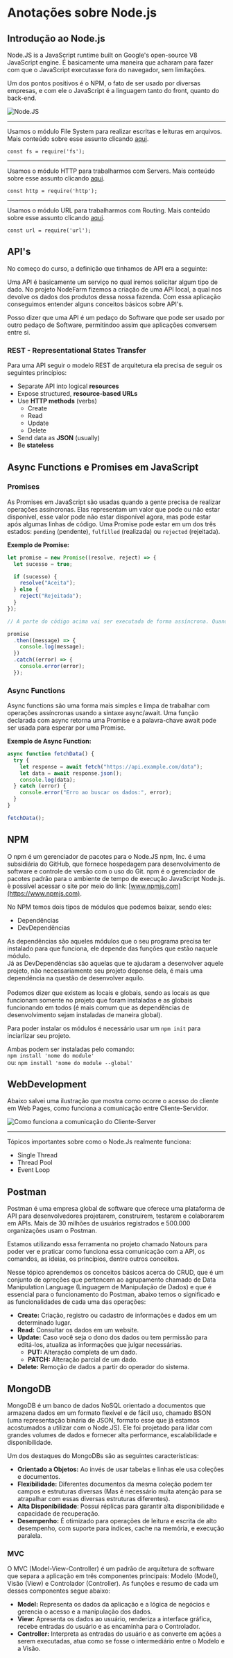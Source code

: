 # Anotações sobre Node.js

## Introdução ao Node.js

Node.JS is a JavaScript runtime built on Google's open-source V8 JavaScript engine. É basicamente uma maneira que acharam para fazer com que o JavaScript executasse fora do navegador, sem limitações.

Um dos pontos positivos é o NPM, o fato de ser usado por diversas empresas, e com ele o JavaScript é a linguagem tanto do front, quanto do back-end.

![Node.JS](Imagens/NodePros.png)

---

Usamos o módulo File System para realizar escritas e leituras em arquivos. Mais conteúdo sobre esse assunto clicando [aqui](https://www.w3schools.com/nodejs/nodejs_filesystem.asp "File System Module").

```
const fs = require('fs');
```

---

Usamos o módulo HTTP para trabalharmos com Servers. Mais conteúdo sobre esse assunto clicando [aqui](https://www.w3schools.com/nodejs/nodejs_http.asp "HTTP Module").

```
const http = require('http');
```

---

Usamos o módulo URL para trabalharmos com Routing. Mais conteúdo sobre esse assunto clicando [aqui](https://www.w3schools.com/nodejs/nodejs_url.asp "URL Module").

```
const url = require('url');
```

## API's

No começo do curso, a definição que tinhamos de API era a seguinte:

Uma API é basicamente um serviço no qual iremos solicitar algum tipo de dado. No projeto NodeFarm fizemos a criação de uma API local, a qual nos devolve os dados dos produtos dessa nossa fazenda. Com essa aplicação conseguimos entender alguns conceitos básicos sobre API's.

Posso dizer que uma API é um pedaço do Software que pode ser usado por outro pedaço de Software, permitindoo assim que aplicações conversem entre si.

### REST - Representational States Transfer

Para uma API seguir o modelo REST de arquitetura ela precisa de seguir os seguintes princípios:

- Separate API into logical **resources**
- Expose structured, **resource-based URLs**
- Use **HTTP methods** (verbs)
  - Create
  - Read
  - Update
  - Delete
- Send data as **JSON** (usually)
- Be **stateless**

## Async Functions e Promises em JavaScript

### Promises

As Promises em JavaScript são usadas quando a gente precisa de realizar operações assíncronas. Elas representam um valor que pode ou não estar disponível, esse valor pode não estar disponível agora, mas pode estar após algumas linhas de código. Uma Promise pode estar em um dos três estados: `pending` (pendente), `fulfilled` (realizada) ou `rejected` (rejeitada).

**Exemplo de Promise:**

```javascript
let promise = new Promise((resolve, reject) => {
  let sucesso = true;

  if (sucesso) {
    resolve("Aceita");
  } else {
    reject("Rejeitada");
  }
});

// A parte do código acima vai ser executada de forma assíncrona. Quando precisarmos dessa Promise em um outro momento do código, a gente chama a função then, que nos trás o resultado (Parte que se encontra abaixo desse comentário).

promise
  .then((message) => {
    console.log(message);
  })
  .catch((error) => {
    console.error(error);
  });
```

### Async Functions

Async functions são uma forma mais simples e limpa de trabalhar com operações assíncronas usando a sintaxe async/await. Uma função declarada com async retorna uma Promise e a palavra-chave await pode ser usada para esperar por uma Promise.

**Exemplo de Async Function:**

```javascript
async function fetchData() {
  try {
    let response = await fetch("https://api.example.com/data");
    let data = await response.json();
    console.log(data);
  } catch (error) {
    console.error("Erro ao buscar os dados:", error);
  }
}

fetchData();
```

## NPM

O npm é um gerenciador de pacotes para o Node.JS npm, Inc. é uma subsidiária do GitHub, que fornece hospedagem para desenvolvimento de software e controle de versão com o uso do Git. npm é o gerenciador de pacotes padrão para o ambiente de tempo de execução JavaScript Node.js. è possível acessar o site por meio do link: [www.npmjs.com](https://www.npmjs.com).

No NPM temos dois tipos de módulos que podemos baixar, sendo eles:

- Dependências
- DevDependências

As dependências são aqueles módulos que o seu programa precisa ter instalado para que funciona, ele depende das funções que estão naquele módulo.
\
Já as DevDependências são aquelas que te ajudaram a desenvolver aquele projeto, não necessariamente seu projeto depense dela, é mais uma dependência na questão de desenvolver aquilo.
\
\
Podemos dizer que existem as locais e globais, sendo as locais as que funcionam somente no projeto que foram instaladas e as globais funcionando em todos (é mais comum que as dependências de desenvolvimento sejam instaladas de maneira global).

Para poder instalar os módulos é necessário usar um `npm init` para inciarlizar seu projeto.

Ambas podem ser instaladas pelo comando:\
 `npm install 'nome do module'`\
 ou: `npm install 'nome do module --global'`

## WebDevelopment

Abaixo salvei uma ilustração que mostra como ocorre o acesso do cliente em Web Pages, como funciona a comunicação entre Cliente-Servidor.

![Como funciona a comunicação do Cliente-Server](Imagens/ClientServer.png)

---

Tópicos importantes sobre como o Node.Js realmente funciona:

- Single Thread
- Thread Pool
- Event Loop

## Postman

Postman é uma empresa global de software que oferece uma plataforma de API para desenvolvedores projetarem, construírem, testarem e colaborarem em APIs. Mais de 30 milhões de usuários registrados e 500.000 organizações usam o Postman.

Estamos utilizando essa ferramenta no projeto chamado Natours para poder ver e praticar como funciona essa comunicação com a API, os comandos, as ideias, os princípios, dentre outros conceitos.

Nesse tópico aprendemos os conceitos básicos acerca do CRUD, que é um conjunto de opreções que pertencem ao agrupamento chamado de Data Manipulation Language (Linguagem de Manipulação de Dados) e que é essencial para o funcionamento do Postman, abaixo temos o significado e as funcionalidades de cada uma das operações:

- **Create:** Criação, registro ou cadastro de informações e dados em um determinado lugar.
- **Read:** Consultar os dados em um website.
- **Update:** Caso você seja o dono dos dados ou tem permissão para editá-los, atualiza as informações que julgar necessárias.
  - **PUT:** Alteração completa de um dado.
  - **PATCH:** Alteração parcial de um dado.
- **Delete:** Remoção de dados a partir do operador do sistema.

## MongoDB

MongoDB é um banco de dados NoSQL orientado a documentos que armazena dados em um formato flexível e de fácil uso, chamado BSON (uma representação binária de JSON, formato esse que já estamos acostumados a utilizar com o Node.JS). Ele foi projetado para lidar com grandes volumes de dados e fornecer alta performance, escalabilidade e disponibilidade.

Um dos destaques do MongoDBs são as seguintes características:

- **Orientado a Objetos:** Ao invés de usar tabelas e linhas ele usa coleções e documentos.
- **Flexibilidade:** Diferentes documentos da mesma coleção podem ter campos e estruturas diversas (Mas é necessário muita atenção para se atrapalhar com essas diversas estruturas diferentes).
- **Alta Disponibilidade**: Possui réplicas para garantir alta disponibilidade e capacidade de recuperação.
- **Desempenho:** É otimizado para operações de leitura e escrita de alto desempenho, com suporte para índices, cache na memória, e execução paralela.

### MVC

O MVC (Model-View-Controller) é um padrão de arquitetura de software que separa a aplicação em três componentes principais: Modelo (Model), Visão (View) e Controlador (Controller). As funções e resumo de cada um desses componentes segue abaixo:

- **Model:** Representa os dados da aplicação e a lógica de negócios e gerencia o acesso e a manipulação dos dados.
- **View:** Apresenta os dados ao usuário, renderiza a interface gráfica, recebe entradas do usuário e as encaminha para o Controlador.
- **Controller:** Interpreta as entradas do usuário e as converte em ações a serem executadas, atua como se fosse o intermediário entre o Modelo e a Visão.

```

```
